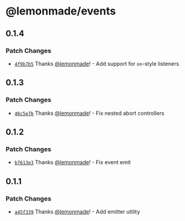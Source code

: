 # @lemonmade/events

## 0.1.4

### Patch Changes

- [`4f9b7b5`](https://github.com/lemonmade/nursery/commit/4f9b7b55457ca4f966e13dea24feac819e8fd99f) Thanks [@lemonmade](https://github.com/lemonmade)! - Add support for `on`-style listeners

## 0.1.3

### Patch Changes

- [`46c5e7b`](https://github.com/lemonmade/nursery/commit/46c5e7b410b139ae5c4f863ba40b4ff83bf7655f) Thanks [@lemonmade](https://github.com/lemonmade)! - Fix nested abort controllers

## 0.1.2

### Patch Changes

- [`b7613e3`](https://github.com/lemonmade/nursery/commit/b7613e393f0e731a3d174649efad130410189b3d) Thanks [@lemonmade](https://github.com/lemonmade)! - Fix event emit

## 0.1.1

### Patch Changes

- [`a45f339`](https://github.com/lemonmade/nursery/commit/a45f339dd8e6adfe8135b9712868824ea85e283b) Thanks [@lemonmade](https://github.com/lemonmade)! - Add emitter utility
